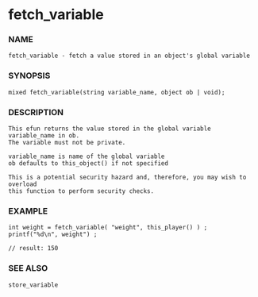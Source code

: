 # fetch_variable

### NAME

    fetch_variable - fetch a value stored in an object's global variable

### SYNOPSIS

    mixed fetch_variable(string variable_name, object ob | void);

### DESCRIPTION

    This efun returns the value stored in the global variable variable_name in ob.
    The variable must not be private.

    variable_name is name of the global variable
    ob defaults to this_object() if not specified

    This is a potential security hazard and, therefore, you may wish to overload
    this function to perform security checks.

### EXAMPLE

    int weight = fetch_variable( "weight", this_player() ) ;
    printf("%d\n", weight") ;
    
    // result: 150

### SEE ALSO

    store_variable
